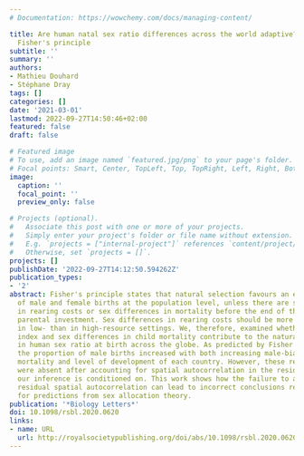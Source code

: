 ```yaml
---
# Documentation: https://wowchemy.com/docs/managing-content/

title: Are human natal sex ratio differences across the world adaptive? A test of
  Fisher's principle
subtitle: ''
summary: ''
authors:
- Mathieu Douhard
- Stéphane Dray
tags: []
categories: []
date: '2021-03-01'
lastmod: 2022-09-27T14:50:46+02:00
featured: false
draft: false

# Featured image
# To use, add an image named `featured.jpg/png` to your page's folder.
# Focal points: Smart, Center, TopLeft, Top, TopRight, Left, Right, BottomLeft, Bottom, BottomRight.
image:
  caption: ''
  focal_point: ''
  preview_only: false

# Projects (optional).
#   Associate this post with one or more of your projects.
#   Simply enter your project's folder or file name without extension.
#   E.g. `projects = ["internal-project"]` references `content/project/deep-learning/index.md`.
#   Otherwise, set `projects = []`.
projects: []
publishDate: '2022-09-27T14:12:50.594262Z'
publication_types:
- '2'
abstract: Fisher's principle states that natural selection favours an equal number
  of male and female births at the population level, unless there are sex differences
  in rearing costs or sex differences in mortality before the end of the period of
  parental investment. Sex differences in rearing costs should be more pronounced
  in low- than in high-resource settings. We, therefore, examined whether human development
  index and sex differences in child mortality contribute to the natural variation
  in human sex ratio at birth across the globe. As predicted by Fisher's principle,
  the proportion of male births increased with both increasing male-biased childhood
  mortality and level of development of each country. However, these relationships
  were absent after accounting for spatial autocorrelation in the residuals, which
  our inference is conditioned on. This work shows how the failure to account for
  residual spatial autocorrelation can lead to incorrect conclusions regarding support
  for predictions from sex allocation theory.
publication: '*Biology Letters*'
doi: 10.1098/rsbl.2020.0620
links:
- name: URL
  url: http://royalsocietypublishing.org/doi/abs/10.1098/rsbl.2020.0620
---
```

